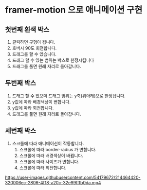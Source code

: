 # framer-motion 으로 애니메이션 구현

## 첫번째 흰색 박스

1. 클릭하면 구형이 됩니다.
2. 호버시 90도 회전합니다.
3. 드래그를 할 수 있습니다.
4. 드래그 할 수 있는 범위는 박스로 한정시킵니다
5. 드래그를 풀면 원래 자리로 돌아갑니다.

## 두번째 박스

1. 드래그 할 수 있으며 드래그 범위는 y축(위아래)으로 한정됩니다.
2. y값에 따라 배경색상이 변합니다.
3. y값에 따라 회전합니다.
4. 드래그를 풀면 원래 자리로 돌아갑니다.

## 세번째 박스

1. 스크롤에 따라 애니메이션이 작동합니다.
   1. 스크롤에 따라 border-radius 가 변합니다.
   2. 스크롤에 따라 배경색상이 바뀝니다.
   3. 스크롤에 따라 사이즈가 변합니다.
   4. 스크롤에 따라 회전합니다.




https://user-images.githubusercontent.com/54179672/214464420-320006ec-2806-4f18-a20c-32e99fffb0da.mp4

